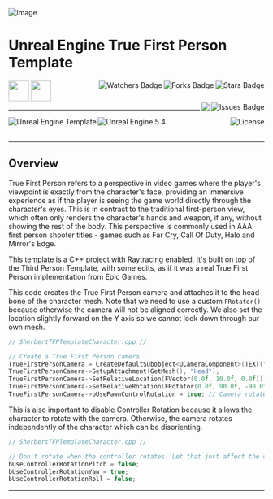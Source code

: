 ![image](https://github.com/JDSherbert/Unreal-Engine-True-First-Person-Template/assets/43964243/6d4c51f2-79da-48ea-a77d-13fc285e8df6)

# Unreal Engine True First Person Template

<!-- Header Start -->
<a href = "https://docs.unrealengine.com/5.3/en-US/"> <img height="40" img width="40" src="https://cdn.simpleicons.org/unrealengine/white"> </a> 
<a href = "https://learn.microsoft.com/en-us/cpp/cpp-language"> <img height="40" img width="40" src="https://cdn.simpleicons.org/c++"> </a>
<img align="right" alt="Stars Badge" src="https://img.shields.io/github/stars/jdsherbert/Unreal-Engine-True-First-Person-Template?label=%E2%AD%90"/>
<img align="right" alt="Forks Badge" src="https://img.shields.io/github/forks/jdsherbert/Unreal-Engine-True-First-Person-Template?label=%F0%9F%8D%B4"/>
<img align="right" alt="Watchers Badge" src="https://img.shields.io/github/watchers/jdsherbert/Unreal-Engine-True-First-Person-Template?label=%F0%9F%91%81%EF%B8%8F"/>
<img align="right" alt="Issues Badge" src="https://img.shields.io/github/issues/jdsherbert/Unreal-Engine-True-First-Person-Template?label=%E2%9A%A0%EF%B8%8F"/>
<img align="right" src="https://hits.seeyoufarm.com/api/count/incr/badge.svg?url=https%3A%2F%2Fgithub.com%2FJDSherbert%2FUnreal-Engine-True-First-Person-Template%2Fhit-counter%2FREADME&count_bg=%2379C83D&title_bg=%23555555&labelColor=0E1128&title=🔍&style=for-the-badge">
<!-- Header End --> 

-----------------------------------------------------------------------

<a href="https://docs.unrealengine.com/5.3/en-US/"> 
  <img align="left" alt="Unreal Engine Template" src="https://img.shields.io/badge/Unreal%20Engine%20Template-black?style=for-the-badge&logo=unrealengine&logoColor=white&color=black&labelColor=black"> </a>

<a href="https://docs.unrealengine.com/5.3/en-US/"> 
  <img align="left" alt="Unreal Engine 5.4" src="https://img.shields.io/badge/Unreal%20Engine%205.4-black?style=for-the-badge&logo=unrealengine&logoColor=white&color=black&labelColor=black"> </a>
  
<a href="https://choosealicense.com/licenses/mit/"> 
  <img align="right" alt="License" src="https://img.shields.io/badge/License%20:%20MIT-black?style=for-the-badge&logo=mit&logoColor=white&color=black&labelColor=black"> </a>
  
<br></br>

-----------------------------------------------------------------------
## Overview
True First Person refers to a perspective in video games where the player's viewpoint is exactly from the character's face, providing an immersive experience as if the player is seeing the game world directly through the character's eyes. This is in contrast to the traditional first-person view, which often only renders the character's hands and weapon, if any, without showing the rest of the body. This perspective is commonly used in AAA first person shooter titles - games such as Far Cry, Call Of Duty, Halo and Mirror's Edge.

This template is a C++ project with Raytracing enabled.
It's built on top of the Third Person Template, with some edits, as if it was a real True First Person implementation from Epic Games.

This code creates the True First Person camera and attaches it to the head bone of the character mesh. 
Note that we need to use a custom `FRotator()` because otherwise the camera will not be aligned correctly.
We also set the location slightly forward on the Y axis so we cannot look down through our own mesh.
```cpp
// SherbertTFPTemplateCharacter.cpp //

// Create a True First Person camera
TrueFirstPersonCamera = CreateDefaultSubobject<UCameraComponent>(TEXT("TrueFirstPersonCamera"));
TrueFirstPersonCamera->SetupAttachment(GetMesh(), "Head");
TrueFirstPersonCamera->SetRelativeLocation(FVector(0.0f, 10.0f, 0.0f));
TrueFirstPersonCamera->SetRelativeRotation(FRotator(0.0f, 90.0f, -90.0f));
TrueFirstPersonCamera->bUsePawnControlRotation = true; // Camera rotates relative to pawn
```

This is also important to disable Controller Rotation because it allows the character to rotate with the camera.
Otherwise, the camera rotates independently of the character which can be disorienting.
```cpp
// SherbertTFPTemplateCharacter.cpp //

// Don't rotate when the controller rotates. Let that just affect the camera.
bUseControllerRotationPitch = false;
bUseControllerRotationYaw = true;
bUseControllerRotationRoll = false;
```

-----------------------------------------------------------------------


